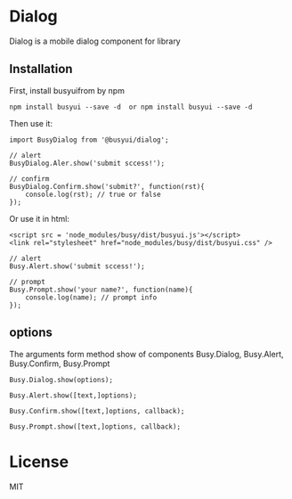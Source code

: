 # Dialog
Dialog is a mobile dialog component for library

## Installation

First, install busyuifrom by npm

    npm install busyui --save -d  or npm install busyui --save -d

Then use it:

    import BusyDialog from '@busyui/dialog';

    // alert
    BusyDialog.Aler.show('submit sccess!');

    // confirm
    BusyDialog.Confirm.show('submit?', function(rst){
        console.log(rst); // true or false
    });

Or use it in html:

    <script src = 'node_modules/busy/dist/busyui.js'></script>
    <link rel="stylesheet" href="node_modules/busy/dist/busyui.css" />

    // alert
    Busy.Alert.show('submit sccess!');

    // prompt
    Busy.Prompt.show('your name?', function(name){
        console.log(name); // prompt info
    });

## options

The arguments form method show of components Busy.Dialog, Busy.Alert, Busy.Confirm, Busy.Prompt

    Busy.Dialog.show(options);

    Busy.Alert.show([text,]options);

    Busy.Confirm.show([text,]options, callback);

    Busy.Prompt.show([text,]options, callback);

# License

MIT
